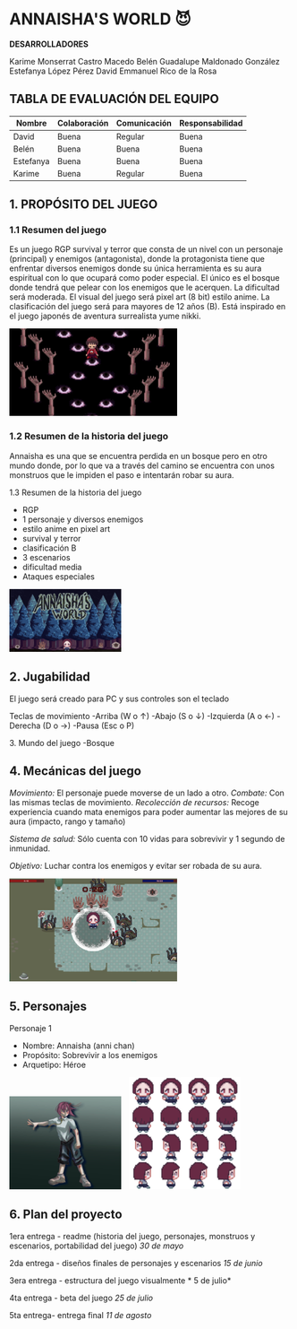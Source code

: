 # ANNAISHA'S WORLD :smiling_imp:

**DESARROLLADORES**

Karime Monserrat Castro Macedo
Belén Guadalupe Maldonado González
Estefanya López Pérez
David Emmanuel Rico de la Rosa

## TABLA DE EVALUACIÓN DEL EQUIPO

| Nombre        |   Colaboración    |   Comunicación   |   Responsabilidad |
|--|--|--|--|
| David         |      Buena        |     Regular      |      Buena        |
| Belén         |      Buena        |     Buena        |      Buena        |
| Estefanya     |      Buena        |     Buena        |      Buena        |
| Karime        |      Buena        |     Regular      |      Buena        |



## 1. PROPÓSITO DEL JUEGO

### 1.1 Resumen del juego

Es un juego RGP survival y terror que consta de un nivel con un personaje (principal) y enemigos (antagonista), donde la protagonista tiene que enfrentar diversos enemigos donde su única herramienta es su aura espiritual con lo que ocupará como poder especial.  El único es el bosque donde tendrá que pelear con los enemigos que le acerquen. La dificultad será moderada. El visual del juego será pixel art (8 bit) estilo anime. La clasificación del juego será para mayores de 12 años (B). Está inspirado en el juego japonés de aventura surrealista yume nikki.

<img src="Imagenes/yume.png" alt="yume" width="300">


### 1.2 Resumen de la historia del juego

Annaisha es una que se encuentra perdida en un bosque pero en otro mundo donde, por lo que va a través del camino  se encuentra con unos monstruos que le impiden el paso e intentarán robar su aura. 



1.3 Resumen de la historia del juego

* RGP
* 1 personaje y diversos enemigos
* estilo anime en pixel art
* survival y terror
* clasificación B
* 3 escenarios
* dificultad media
* Ataques especiales

<img src="Imagenes/portada.png" alt="portada" width="200">

## 2\. Jugabilidad

El juego será creado para PC y sus controles son el teclado


Teclas de movimiento
-Arriba (W o ↑)
-Abajo (S o ↓)
-Izquierda (A o ←)
-Derecha (D o →)
-Pausa (Esc o P)


3\. Mundo del juego
-Bosque

## 4\. Mecánicas del juego

*Movimiento:* El personaje puede moverse de un lado a otro.
*Combate:* Con las mismas teclas de movimiento.
*Recolección de recursos:* Recoge experiencia cuando mata enemigos para poder aumentar las mejores de su aura (impacto, rango y tamaño)

*Sistema de salud:* Sólo cuenta con 10 vidas para sobrevivir y 1 segundo de inmunidad.

*Objetivo:* Luchar contra los enemigos y evitar ser robada de su aura.

<img src="Imagenes/juego.png" alt="pantalla" width="300">

## 5\. Personajes

Personaje 1
- Nombre: Annaisha (anni chan)
- Propósito: Sobrevivir a los enemigos
- Arquetipo: Héroe

<img src="Imagenes/personaje.jpg" alt="annaisha" width="200" style="margin-right: 10px;">
<img src="Imagenes/prota.png" alt="annaisha2" width="200">


## 6. Plan del proyecto

1era entrega - readme (historia del juego, personajes, monstruos y escenarios, portabilidad del juego) *30 de mayo*

2da entrega - diseños finales de personajes y escenarios  *15 de junio*

3era entrega - estructura del juego visualmente  \* 5 de julio\*

4ta entrega - beta del juego *25 de julio*

5ta entrega- entrega final  *11 de agosto*


